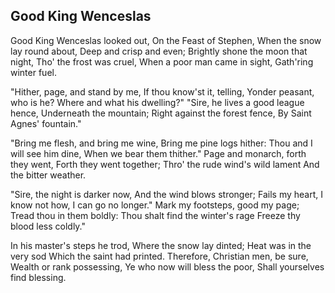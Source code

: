 ## Good King Wenceslas

Good King Wenceslas looked out,
On the Feast of Stephen,
When the snow lay round about,
Deep and crisp and even;
Brightly shone the moon
that night,
Tho' the frost was cruel,
When a poor man came in sight,
Gath'ring winter fuel.

"Hither, page, and stand by me,
If thou know'st it, telling,
Yonder peasant, who is he?
Where and what his dwelling?"
"Sire, he lives a good league hence,
Underneath the mountain;
Right against the forest fence,
By Saint Agnes' fountain."

"Bring me flesh,
and bring me wine,
Bring me pine logs hither:
Thou and I will see him dine,
When we bear them thither."
Page and monarch,
forth they went,
Forth they went together;
Thro' the rude wind's wild lament
And the bitter weather.

"Sire, the night is darker now,
And the wind blows stronger;
Fails my heart, I know not how,
I can go no longer."
Mark my footsteps, good my page;
Tread thou in them boldly:
Thou shalt find the winter's rage
Freeze thy blood less coldly."

In his master's steps he trod,
Where the snow lay dinted;
Heat was in the very sod
Which the saint had printed.
Therefore, Christian men, be sure,
Wealth or rank possessing,
Ye who now will bless the poor,
Shall yourselves find blessing.
